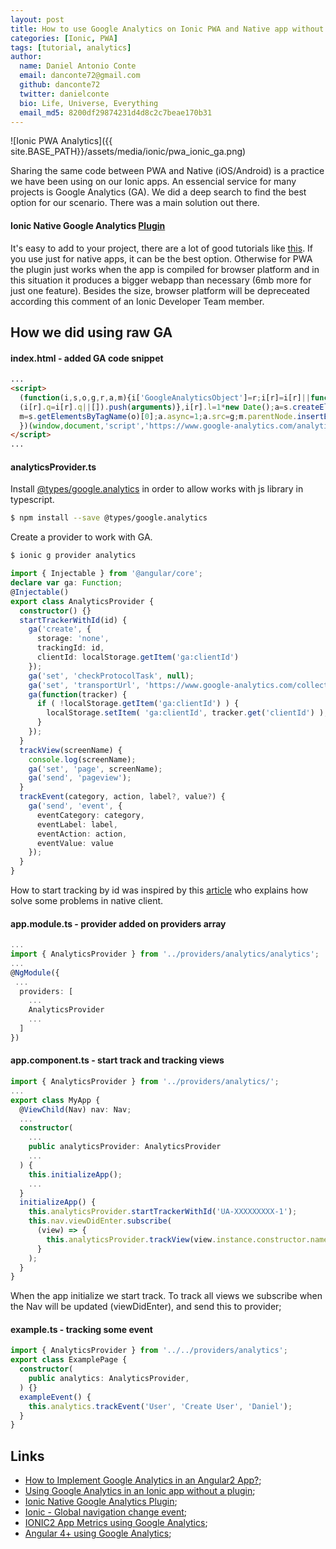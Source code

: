 ```yaml
---
layout: post
title: How to use Google Analytics on Ionic PWA and Native app without plugin
categories: [Ionic, PWA]
tags: [tutorial, analytics]
author:
  name: Daniel Antonio Conte
  email: danconte72@gmail.com
  github: danconte72
  twitter: danielconte
  bio: Life, Universe, Everything
  email_md5: 8200df29874231d4d8c2c7beae170b31
---
```

![Ionic PWA Analytics]({{ site.BASE_PATH}}/assets/media/ionic/pwa_ionic_ga.png)

Sharing the same code between PWA and Native (iOS/Android) is a practice we have been using on our Ionic apps. An essencial service for many projects is Google Analytics (GA). We did a deep search to find the best option for our scenario. There was a main solution out there.
#### Ionic Native Google Analytics [Plugin](https://ionicframework.com/docs/native/google-analytics/)
It's easy to add to your project, there are a lot of good tutorials like [this](https://www.techdiary.io/ionic2-app-metrics-using-google-analytics/). If you use just for native apps, it can be the best option. Otherwise for PWA the plugin just works when the app is compiled for browser platform and in this situation it produces a bigger webapp than necessary (6mb more for just one feature). Besides the size, browser platform will be depreceated according this comment of an Ionic Developer Team member.

## How we did using raw GA

#### index.html - added GA code snippet
```html
...
<script>
  (function(i,s,o,g,r,a,m){i['GoogleAnalyticsObject']=r;i[r]=i[r]||function(){
  (i[r].q=i[r].q||[]).push(arguments)},i[r].l=1*new Date();a=s.createElement(o),
  m=s.getElementsByTagName(o)[0];a.async=1;a.src=g;m.parentNode.insertBefore(a,m)
  })(window,document,'script','https://www.google-analytics.com/analytics.js','ga');
</script>
...
```

#### analyticsProvider.ts
Install [@types/google.analytics](https://www.npmjs.com/package/@types/google.analytics) in order to allow works with js library in typescript.
```bash
$ npm install --save @types/google.analytics
```

Create a provider to work with GA.
```bash
$ ionic g provider analytics
```
```ts
import { Injectable } from '@angular/core';
declare var ga: Function;
@Injectable()
export class AnalyticsProvider {
  constructor() {}
  startTrackerWithId(id) {
    ga('create', {
      storage: 'none',    ​
      trackingId: id,    ​
      clientId: localStorage.getItem('ga:clientId')
    });    ​
    ga('set', 'checkProtocolTask', null);​
    ga('set', 'transportUrl', 'https://www.google-analytics.com/collect');
    ga(function(tracker) {
      if ( !localStorage.getItem('ga:clientId') ) {
        localStorage.setItem( 'ga:clientId', tracker.get('clientId') );
      }
    });
  }
  trackView(screenName) {
    console.log(screenName);
    ga('set', 'page', screenName);
    ga('send', 'pageview');
  }
  trackEvent(category, action, label?, value?) {
    ga('send', 'event', {
      eventCategory: category,
      eventLabel: label,
      eventAction: action,
      eventValue: value
    });
  }
}
```
How to start tracking by id was inspired by this [article](https://www.27partners.com/2016/07/using-google-analytics-in-an-ionic-app-without-a-plugin/) who explains how solve some problems in native client.

#### app.module.ts - provider added on providers array
```ts
...
import { AnalyticsProvider } from '../providers/analytics/analytics';
...
@NgModule({
 ...
  providers: [
    ...
    AnalyticsProvider
    ...
  ]
})
```

#### app.component.ts - start track and tracking views
```ts
import { AnalyticsProvider } from '../providers/analytics/';
...
export class MyApp {
  @ViewChild(Nav) nav: Nav;
  ...
  constructor(
    ...
    public analyticsProvider: AnalyticsProvider
    ...
  ) {
    this.initializeApp();
    ...
  }
  initializeApp() {
    this.analyticsProvider.startTrackerWithId('UA-XXXXXXXXX-1');
    this.nav.viewDidEnter.subscribe(
      (view) => {
        this.analyticsProvider.trackView(view.instance.constructor.name);
      }
    );
  }
}
```
When the app initialize we start track. To track all views we subscribe when the Nav will be updated (viewDidEnter), and send this to provider; 

#### example.ts - tracking some event
```ts
import { AnalyticsProvider } from '../../providers/analytics';
export class ExamplePage {	
  constructor(
    public analytics: AnalyticsProvider,
  ) {}
  exampleEvent() {
    this.analytics.trackEvent('User', 'Create User', 'Daniel');
  }
}
``` 

## Links
- [How to Implement Google Analytics in an Angular2 App?](https://unyscape.com/how-to-implement-google-analytics-in-an-angular2-app/);
- [Using Google Analytics in an Ionic app without a plugin](https://www.27partners.com/2016/07/using-google-analytics-in-an-ionic-app-without-a-plugin/);
- [Ionic Native Google Analytics Plugin](https://ionicframework.com/docs/native/google-analytics/);
- [Ionic - Global navigation change event](https://forum.ionicframework.com/t/ionic-global-navigation-change-event/51537/3);
- [IONIC2 App Metrics using Google Analytics](https://www.techdiary.io/ionic2-app-metrics-using-google-analytics/);
- [Angular 4+ using Google Analytics](https://stackoverflow.com/a/46463247/4668126);